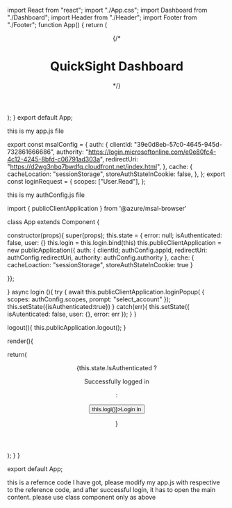 import React from "react";
import "./App.css";
import Dashboard from "./Dashboard";
import Header from "./Header";
import Footer from "./Footer";
function App() {
  return (
    <div className="App">
      <header>{/* <h1>QuickSight Dashboard</h1> */}</header>
      <main>
        <Header />
        <Dashboard />
        <Footer />
      </main>
    </div>
  );
}
export default App;

this is my app.js file


export const msalConfig = {
  auth: {
    clientId: "39e0d8eb-57c0-4645-945d-732861666686",
    authority:
      "https://login.microsoftonline.com/e0e80fc4-4c12-4245-8bfd-c06791ad303a",
    redirectUri: "https://d2wg3nbq7bwdfq.cloudfront.net/index.html",
  },
  cache: {
    cacheLocation: "sessionStorage",
    storeAuthStateInCookie: false,
  },
};
export const loginRequest = {
  scopes: ["User.Read"],
};

this is my authConfig.js file


import { publicClientApplication } from '@azure/msal-browser'


class App extends Component {


constructor(props){
super(props);
this.state = {
error: null;
isAuthenticated: false,
user: {}
this.login = this.login.bind(this)
this.publicClientApplication = new publicApplication({
auth: {
clientId; authConfig.appId,
redirectUri: authConfig.redirectUri,
authority: authConfig.authority
},
cache: {
cacheLoaction: "sessionStorage",
storeAuthStateInCookie: true
}

}};

}
async login (){
try {
await this.publicClientApplication.loginPopup(
{
scopes: authConfig.scopes,
prompt: "select_account"
});
this.setState({isAuthenticated:true})
}
catch(err){
this.setState({
isAutenticated: false,
user: {},
error: err
});
}
}

logout(){
this.publicApplication.logout();
}

render(){

return(
<div className ="App">
<header className="App-header">
{this.state.IsAuthenticated ? <p>
Successfully logged in </p>
: <p>
<button onClick = {() => this.logi()}>Login in</button>
</p>
}

</header>

</div>
);
}
}

export default App;

this is a refernce code I have got, please modify my app.js with respective to the reference code, and after successful login, it has to open the main content. please use class component only as above
